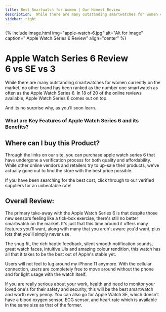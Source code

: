 ```yaml
---
title: Best Smartwatch for Women | Our Honest Review
description:  While there are many outstanding smartwatches for women currently on the market, no other brand has been ranked as the number one smartwatch as often as the Apple Watch Series 6.  In 18 of 20 of the online reviews available, Apple Watch Series 6 comes out on top.
sidebar: right
---
```

{% include image.html img="apple-watch-6.jpg" alt="Alt for image" caption="
Apple Watch Series 6 Review" align="center" %}

# Apple Watch Series 6 Review<br>6 vs SE vs 3

While there are many outstanding smartwatches for women currently on the market, no other brand has been ranked as the number one smartwatch as often as the Apple Watch Series 6.  In 18 of 20 of the online reviews available, Apple Watch Series 6 comes out on top.

And its no surprise why, as you’ll soon learn.

### What are Key Features of Apple Watch Series 6 and its Benefits?

<script src="https://cdn.commoninja.com/sdk/latest/commonninja.js" defer></script>
<div class="commonninja_component" comp-type="comparison_table" comp-id="3daac1c8-76cc-4fc2-bd70-9527a967b40c"></div>
<!--
<table class="uk-table uk-table-striped">
<thead>
		<tr>
				<th>Feature</th>
				<th>Benefit</th>
		</tr>
</thead>
<tbody>
		<tr>
				<td>40mm & 44mm sizes with 10.74 depth casing</td>
				<td>Suitable for slim and tiny wrists of women</td>
		</tr>
    <tr>
				<td>Always ON Retina Display</td>
				<td>Allow you to customize your screens to show battery status, notification, time, date and more.</td>
		</tr>
		<tr>
				<td>In-built LTE</td>
				<td>Initiate calls from the watch</td>
		</tr>
		<tr>
				<td>Optical Heart sensor/ECG sensor</td>
				<td>Check hearts rhythm and electrical activity for every beat to provide critical data of the generated electrocardiogram to doctors</td>
		</tr>
    <tr>
				<td>Menstrual tracker</td>
				<td>Early notification about menstrual cycle dates through Health app or Cycle tracking app</td>
		</tr>
    <tr>
				<td>Fall detection</td>
				<td>When users fall down on the ground, watch detects it and the SOS alert function alerts you friends/family members</td>
		</tr>
		<tr>
				<td>Waterproof to 50 metres</td>
				<td>Long life even if frequently exposed to water</td>
		</tr>
    <tr>
				<td>Blood oxygen sensor</td>
				<td>Can measure on-demand how well your body absorbs oxygen</td>
		</tr>
    <tr>
				<td>Digital Crown with haptic feedback</td>
				<td>Press digital crown to return to home screen. Rotate to zoom and scroll without need to pinch, swipe as in a smartwatch to view the screen. Haptic feedback makes your watch vibrate similar to your phone when it receives notifications.</td>
		</tr>
</tbody>
</table>

### What is the Style Quotient of Apple Watch Series 6?
Different materials are used for finishes. You can choose from a collection of aluminum, titanium, and stainless steel. Get these in two colors in new blue and red.

Wrist band comes with an attractive range of varieties - leather strap, silicone band, stainless steel band, and woven sport band. Other than these, different materials and colors are available in the market by third-party.

### What is the Performance Quotient of Apple Watch Series 6?
The sensor for measuring blood oxygen, advanced heart monitor of ECG are provided. The metrics of all the sensors are verified as accurate.
-->

**Cons**:

Pricey. Works seemlessly only with iPhone smartphones.

## How does it work?
Apple watch Series 6 comes from the well known brand of apple loaded with sensible features for women.
<!--Insert  1 Youtube Video here-->

## Where can I buy this Product?

Through the links on our site, you can purchase apple watch series 6 that have undergone a verification process for both quality and affordability. While other online vendors and retailers try to up-sale their products, we’ve actually gone out to find the store with the best price possible.

If you have been searching for the best cost, click through to our verified suppliers for an unbeatable rate!

## Overall Review:
The primary take-away with the Apple Watch Series 6 is that despite those new sensors feeling like a tick-box exercise, there's still no better smartwatch on the market. It's just that this time around it offers many features you'll want, along with many that you aren't aware you'd want, plus lots that you'll simply never use.

The snug fit, the rich haptic feedback, silent smooth notification sounds, great watch faces, intuitive UIs and amazing colour rendition, this watch has all that it takes to be the best out of Apple's stable yet.

Users will not feel to lug around my iPhone 11 anymore. With the cellular connection, users are completely free to move around without the phone and for light usage with the watch itself.

If you are really serious about your work, health and need to monitor your loved one's for their safety and security, this will be the best smartwatch and worth every penny. You can also go for Apple Watch SE, which doesn't have a blood oxygen sensor, ECG sensor, and heart rate which is available in the same size as that of the former.
